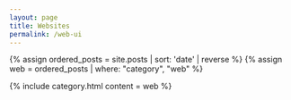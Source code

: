 ```yaml
---
layout: page
title: Websites
permalink: /web-ui
---
```

<!-- Posts preprocessing -->
{% assign ordered_posts = site.posts | sort: 'date' | reverse %}
{% assign web = ordered_posts | where: "category", "web" %}

{% include category.html content = web %}

<script>
var coll = document.getElementsByClassName("collapsible");
var i;

for (i = 0; i < coll.length; i++) {
  coll[i].addEventListener("click", function() {
    this.classList.toggle("active");
    var content = this.nextElementSibling;
    if (content.style.maxHeight){
      content.style.maxHeight = null;
    } else {
      content.style.maxHeight = content.scrollHeight + "px";
    }
  });
}
</script>